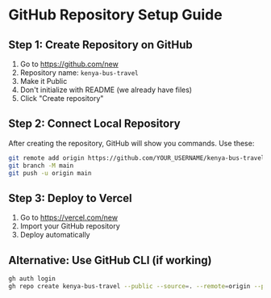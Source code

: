 # GitHub Repository Setup Guide

## Step 1: Create Repository on GitHub
1. Go to https://github.com/new
2. Repository name: `kenya-bus-travel`
3. Make it Public
4. Don't initialize with README (we already have files)
5. Click "Create repository"

## Step 2: Connect Local Repository
After creating the repository, GitHub will show you commands. Use these:

```bash
git remote add origin https://github.com/YOUR_USERNAME/kenya-bus-travel.git
git branch -M main
git push -u origin main
```

## Step 3: Deploy to Vercel
1. Go to https://vercel.com/new
2. Import your GitHub repository
3. Deploy automatically

## Alternative: Use GitHub CLI (if working)
```bash
gh auth login
gh repo create kenya-bus-travel --public --source=. --remote=origin --push
``` 